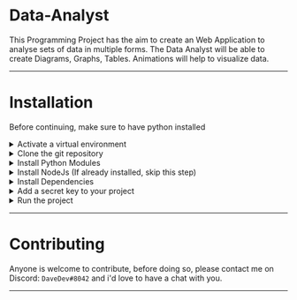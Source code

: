 # Data-Analyst

This Programming Project has the aim to create an Web Application to analyse sets of data in multiple forms.
The Data Analyst will be able to create Diagrams, Graphs, Tables.
Animations will help to visualize data.

---

# Installation

Before continuing, make sure to have python installed <br>

<details>
<summary>
Activate a virtual environment
</summary>

### This step keeps depencies inside the project<br>

Run in any folder where you want the project to be:

```
python -m venv
```

Activate the virtual environment, run:

```
.\.venv\Scripts\Activate.ps1
```

You should now see a (.venv) in front of your current directory in the terminal like this: `(.venv) PS D:\Programming\Projects\Data-Analyst> `

</details>

<details>
<summary>
Clone the git repository
</summary>

### This step downloads the Project from the Remote Repository to your local machine

Run in the parent folder of the virtual environment

```
git clone https://github.com/D4veDev/Data-Analyst.git
```

</details>

<details>
<summary>
Install Python Modules
</summary>

### This step installs all the Python Modules in the requirements.txt file

Change your directory into the Data_Analyst Folder

```
cd Data_Analyst
```

Install Modules

```
python -m pip install -r "requirements.txt"
```

</details>

<details>
<summary>
Install NodeJs (If already installed, skip this step)
</summary>

### Node.js is a JavaScript runtime built on Chrome's V8 JavaScript engine.

0. Check if your have NodeJs already installed by typing `node -v` into a CLI. If an error occurs, follow following steps.
1. Go to: https://nodejs.org/en/
2. Download executable that is suitable for your operating system
3. Execute file and follow instuctions until finished
4. Make sure NodeJS is located in your Path. If not, add: `C:\Program Files\nodejs\`

</details>

<details>
<summary>
Install Dependencies
</summary>

### This step install all necessary dependencies into your virtual environment to make the project work

Change your directory to

```
cd .\Data_Analyst\frontend\
```

run following command:

```
npm install
```

It is possible that warnings and/or errors occur, in that case, try to find a solution online.

</details>

<details>
<summary>
Add a secret key to your project
</summary>

### A secret key is use for making hashes and has to be kept private

Change your directory to the Data_Analyst Folder, the same level as requirements.txt

create a `.env` file

copy following text into the file:

```
SECRET_KEY = 'YOUR SECRET KEY HERE`
```

go to https://django-secret-key-generator.netlify.app/ and copy the generated secret key

replace your secret key instead of `YOUR SECRET KEY HERE`

save the file

</details>

<details>
<summary>
Run the project
</summary>

### This step will create a devserver on your local machine

1. change your directory into the frontend folder, inside Data_Analyst

run the dev command, which is located inside `package.json` and bundles all files using webpack in development mode

```
npm run dev
```

2. change directory into the parent folder and run the following command:

```
python .\manage.py runserver
```

this will start a development server using Django

3. go to http://127.0.0.1:8000/

</details>

---

# Contributing

Anyone is welcome to contribute, before doing so, please contact me on Discord: `DaveDev#8042` and i'd love to have a chat with you.

---
